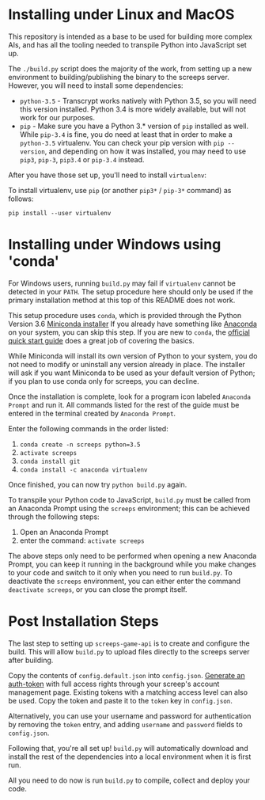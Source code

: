 Installing under Linux and MacOS
================================

This repository is intended as a base to be used for building more complex AIs, and has all the tooling needed to
transpile Python into JavaScript set up.

The `./build.py` script does the majority of the work, from setting up a new environment to building/publishing the
binary to the screeps server. However, you will need to install some dependencies:

- `python-3.5` - Transcrypt works natively with Python 3.5, so you will need this version installed. Python 3.4 is more
  widely available, but will not work for our purposes.
- `pip` - Make sure you have a Python 3.* version of `pip` installed as well. While `pip-3.4` is fine, you do need at
  least that in order to make a `python-3.5` virtualenv. You can check your pip version with `pip --version`, and
  depending on how it was installed, you may need to use `pip3`, `pip-3`, `pip3.4` or `pip-3.4` instead.

After you have those set up, you'll need to install `virtualenv`:

To install virtualenv, use `pip` (or another `pip3*` / `pip-3*` command) as follows:

```
pip install --user virtualenv
```

Installing under Windows using 'conda'
=====================================

For Windows users, running `build.py` may fail if `virtualenv` cannot be detected in your `PATH`.  The setup procedure here
should only be used if the primary installation method at this top of this README does not work.

This setup procedure uses `conda`, which is provided through the Python Version 3.6
[Miniconda installer](https://conda.io/miniconda.html)  If you already have something like
[Anaconda](https://www.anaconda.com/what-is-anaconda/) on your system, you can skip this step.
If you are new to `conda`, the [official quick start guide](https://conda.io/docs/user-guide/getting-started.html) does a
great job of covering the basics.

While Miniconda will install its own version of Python to your system, you do not need to modify or uninstall any version
already in place.  The installer will ask if you want Miniconda to be used as your default version of Python; if you plan to
use conda only for screeps, you can decline.

Once the installation is complete, look for a program icon labeled `Anaconda Prompt` and run it.  All commands listed for the
rest of the guide must be entered in the terminal created by `Anaconda Prompt`.

Enter the following commands in the order listed:

  1. `conda create -n screeps python=3.5`
  2. `activate screeps`
  3. `conda install git`
  4. `conda install -c anaconda virtualenv`

Once finished, you can now try `python build.py` again.

To transpile your Python code to JavaScript, `build.py` must be called from an Anaconda Prompt using the `screeps`
environment; this can be achieved through the following steps:

  1. Open an Anaconda Prompt
  2. enter the command: `activate screeps`

The above steps only need to be performed when opening a new Anaconda Prompt, you can keep it running in the background while
you make changes to your code and switch to it only when you need to run `build.py`.  To deactivate the `screeps`
environment, you can either enter the command `deactivate screeps`, or you can close the prompt itself.

Post Installation Steps
=======================

The last step to setting up `screeps-game-api` is to create and configure the build. This will allow `build.py` to
upload files directly to the screeps server after building.

Copy the contents of `config.default.json` into `config.json`. [Generate an auth-token](https://docs.screeps.com/auth-tokens.html#Using-Auth-Tokens) with full access rights through your screep's account management page.  Existing tokens with a matching access level can also be used.  Copy the token and paste it to the `token` key in `config.json`.

Alternatively, you can use your username and password for authentication by removing the `token` entry, and adding `username` and `password` fields to `config.json`.

Following that, you're all set up! `build.py` will automatically download and install the rest of the dependencies into
a local environment when it is first run.

All you need to do now is run `build.py` to compile, collect and deploy your code.
